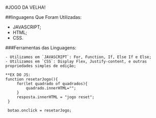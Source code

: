 #JOGO DA VELHA!

##linguagens Que Foram Utilizadas:

- JAVASCRIPT;
- HTML;
- CSS.

###Ferramentas das Linguagens:

~~~
- Utilizamos em `JAVASCRIPT`: For, Function, If, Else If e Else;
- Utilizamos em `CSS`: Display Flex, Justify-content, e outras propriedades simples de edição;

**EX DO JS:  
function resetarJogo(){
     for(let quadrado of quadrados){
         quadrado.innerHTML="";
     }
     resposta.innerHTML = "jogo reset";
 }

 botao.onclick = resetarJogo;